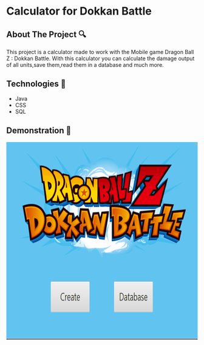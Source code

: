 # Calculator for Dokkan Battle
## About The Project :mag:
This project is a calculator made to work with the Mobile game Dragon Ball Z : Dokkan Battle. With this calculator you can calculate the damage output of all units,save them,read them in a database and much more.
## Technologies :rocket:
<ul>
  <li>Java</ li>
  <li>CSS</ li>  
  <li>SQL</ li> 
</ul>


## Demonstration :gift:
<p align="center">
  <img height="520" src="img/calc.gif" />
</p>


